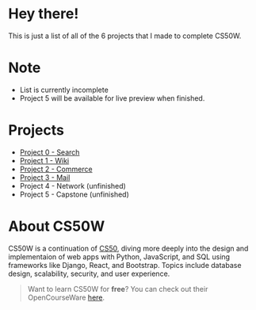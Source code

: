 # Hey there!
This is just a list of all of the 6 projects that I made to complete CS50W.

# Note
* List is currently incomplete
* Project 5 will be available for live preview when finished.

# Projects
* [Project 0 - Search](https://github.com/AncientSoup/cs50w_search)
* [Project 1 - Wiki](https://github.com/AncientSoup/cs50w_wiki)
* [Project 2 - Commerce](https://github.com/AncientSoup/cs50w_commerce)
* [Project 3 - Mail](https://github.com/AncientSoup/cs50w_mail)
* Project 4 - Network (unfinished)
* Project 5 - Capstone (unfinished)

# About CS50W
CS50W is a continuation of [CS50](https://cs50.harvard.edu/), diving more deeply into the design and implementaion of web apps with Python, JavaScript, and SQL using frameworks like Django, React, and Bootstrap. Topics include database design, scalability, security, and user experience.  
> Want to learn CS50W for **free**? You can check out their OpenCourseWare [here](https://cs50.harvard.edu/web/).
